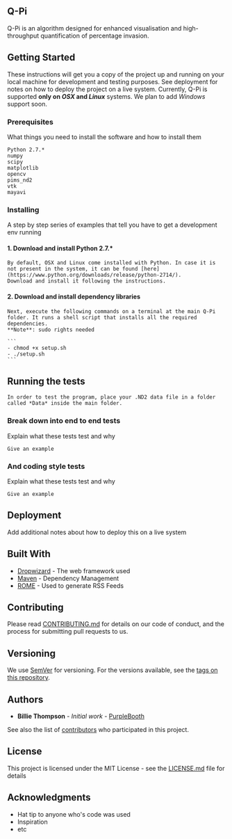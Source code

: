 ## Q-Pi

Q-Pi is an algorithm designed for enhanced visualisation and high-throughput quantification of percentage invasion.

## Getting Started

These instructions will get you a copy of the project up and running on your local machine for development and testing purposes. See deployment for notes on how to deploy the project on a live system. Currently, Q-Pi is supported **only on *OSX* and *Linux*** systems. We plan to add *Windows* support soon.

### Prerequisites

What things you need to install the software and how to install them

```
Python 2.7.*
numpy
scipy
matplotlib
opencv
pims_nd2
vtk
mayavi
```

### Installing

A step by step series of examples that tell you have to get a development env running

#### 1. Download and install Python 2.7.* 
	
	By default, OSX and Linux come installed with Python. In case it is not present in the system, it can be found [here](https://www.python.org/downloads/release/python-2714/).
	Download and install it following the instructions.

#### 2. Download and install dependency libraries
	Next, execute the following commands on a terminal at the main Q-Pi folder. It runs a shell script that installs all the required dependencies.
	**Note**: sudo rights needed

	```
	- chmod +x setup.sh
	- ./setup.sh
	```

## Running the tests

	In order to test the program, place your .ND2 data file in a folder called *Data* inside the main folder.

### Break down into end to end tests

Explain what these tests test and why

```
Give an example
```

### And coding style tests

Explain what these tests test and why

```
Give an example
```

## Deployment

Add additional notes about how to deploy this on a live system

## Built With

* [Dropwizard](http://www.dropwizard.io/1.0.2/docs/) - The web framework used
* [Maven](https://maven.apache.org/) - Dependency Management
* [ROME](https://rometools.github.io/rome/) - Used to generate RSS Feeds

## Contributing

Please read [CONTRIBUTING.md](https://gist.github.com/PurpleBooth/b24679402957c63ec426) for details on our code of conduct, and the process for submitting pull requests to us.

## Versioning

We use [SemVer](http://semver.org/) for versioning. For the versions available, see the [tags on this repository](https://github.com/your/project/tags). 

## Authors

* **Billie Thompson** - *Initial work* - [PurpleBooth](https://github.com/PurpleBooth)

See also the list of [contributors](https://github.com/your/project/contributors) who participated in this project.

## License

This project is licensed under the MIT License - see the [LICENSE.md](LICENSE.md) file for details

## Acknowledgments

* Hat tip to anyone who's code was used
* Inspiration
* etc
